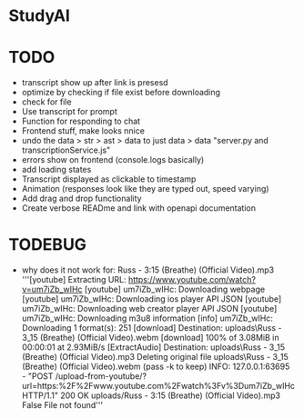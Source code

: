 # StudyAI

# TODO 
- transcript show up after link is presesd
- optimize by checking if file exist before downloading
- check for file
- Use transcript for prompt
- Function for responding to chat
- Frontend stuff, make looks nnice
- undo the data > str > ast > data to just data > data "server.py and transcriptionService.js"
- errors show on frontend (console.logs basically)
- add loading states
- Transcript displayed as clickable to timestamp
- Animation (responses look like they are typed out, speed varying)
- Add drag and drop functionality
- Create verbose READme and link with openapi documentation

# TODEBUG
- why does it not work for: Russ - 3:15 (Breathe) (Official Video).mp3
'''[youtube] Extracting URL: https://www.youtube.com/watch?v=um7iZb_wIHc 
[youtube] um7iZb_wIHc: Downloading webpage
[youtube] um7iZb_wIHc: Downloading ios player API JSON 
[youtube] um7iZb_wIHc: Downloading web creator player API JSON 
[youtube] um7iZb_wIHc: Downloading m3u8 information 
[info] um7iZb_wIHc: Downloading 1 format(s): 251 
[download] Destination: uploads\Russ - 3_15 (Breathe) (Official Video).webm 
[download] 100% of    3.08MiB in 00:00:01 at 2.93MiB/s
[ExtractAudio] Destination: uploads\Russ - 3_15 (Breathe) (Official Video).mp3 
Deleting original file uploads\Russ - 3_15 (Breathe) (Official Video).webm (pass -k to keep) 
INFO:     127.0.0.1:63695 - "POST /upload-from-youtube/?url=https:%2F%2Fwww.youtube.com%2Fwatch%3Fv%3Dum7iZb_wIHc HTTP/1.1" 200 OK
uploads/Russ - 3:15 (Breathe) (Official Video).mp3
False
File not found'''
